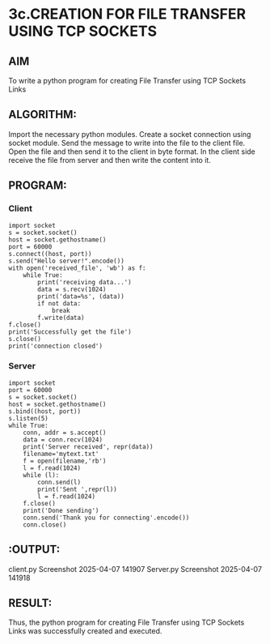 # 3c.CREATION FOR FILE TRANSFER USING TCP SOCKETS
## AIM
To write a python program for creating File Transfer using TCP Sockets Links

## ALGORITHM:
Import the necessary python modules.
Create a socket connection using socket module.
Send the message to write into the file to the client file.
Open the file and then send it to the client in byte format.
In the client side receive the file from server and then write the content into it.
## PROGRAM:

### Client
```
import socket
s = socket.socket()
host = socket.gethostname()
port = 60000
s.connect((host, port))
s.send("Hello server!".encode())
with open('received_file', 'wb') as f:
    while True:
        print('receiving data...')
        data = s.recv(1024)
        print('data=%s', (data))
        if not data:
            break
        f.write(data)
f.close()
print('Successfully get the file')
s.close()
print('connection closed')
```
### Server
```
import socket
port = 60000
s = socket.socket()
host = socket.gethostname()
s.bind((host, port))
s.listen(5)
while True:
    conn, addr = s.accept()
    data = conn.recv(1024)
    print('Server received', repr(data))
    filename='mytext.txt'
    f = open(filename,'rb')
    l = f.read(1024)
    while (l):
        conn.send(l)
        print('Sent ',repr(l))
        l = f.read(1024)
    f.close()
    print('Done sending')
    conn.send('Thank you for connecting'.encode())
    conn.close()
```
## :OUTPUT:
client.py Screenshot 2025-04-07 141907 Server.py Screenshot 2025-04-07 141918

## RESULT:
Thus, the python program for creating File Transfer using TCP Sockets Links was successfully created and executed.

